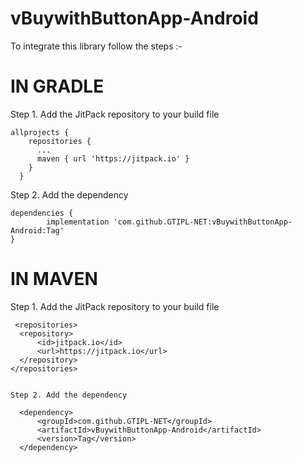 # vBuywithButtonApp-Android

To integrate this library follow the steps :-  

# IN GRADLE

Step 1. Add the JitPack repository to your build file

    allprojects {
        repositories {
          ...
          maven { url 'https://jitpack.io' }
        }
      }
      
Step 2. Add the dependency

    dependencies {
	        implementation 'com.github.GTIPL-NET:vBuywithButtonApp-Android:Tag'
	}
  
  # IN MAVEN
  
  Step 1. Add the JitPack repository to your build file
  
  
     <repositories>
      <repository>
          <id>jitpack.io</id>
          <url>https://jitpack.io</url>
      </repository>
    </repositories>
    
    
    Step 2. Add the dependency

      <dependency>
          <groupId>com.github.GTIPL-NET</groupId>
          <artifactId>vBuywithButtonApp-Android</artifactId>
          <version>Tag</version>
      </dependency>
